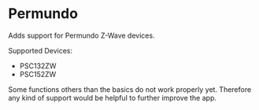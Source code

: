 # Permundo

Adds support for Permundo Z-Wave devices.

Supported Devices:
- PSC132ZW
- PSC152ZW


Some functions others than the basics do not work properly yet.
Therefore any kind of support would be helpful to further improve the app.
